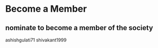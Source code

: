 # Become a Member
## nominate to become a member of the society

[//]: # (Write your github usename below)

ashishgulati71
shivakant1999
